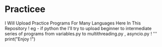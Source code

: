 # Practicee
I Will Upload Practice Programs For Many Languages Here In This Repository ! 
eg - if python the I'll try to upload beginner to intermediate series of programs from variables.py to multithreading.py , asyncio.py !
'''
print("Enjoy !")
